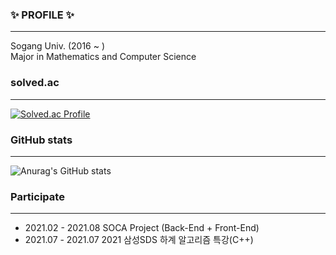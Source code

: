 ### ✨ PROFILE ✨
---
Sogang Univ. (2016 ~ )   
Major in Mathematics and Computer Science


### solved.ac
---
[![Solved.ac Profile](http://mazassumnida.wtf/api/v2/generate_badge?boj=dongbin97)](https://solved.ac/dongbin97/)


### GitHub stats
---
![Anurag's GitHub stats](https://github-readme-stats.vercel.app/api?username=dongbin97&show_icons=true&theme=solarized-light)


### Participate
---
 - 2021.02 - 2021.08 SOCA Project (Back-End + Front-End)
 - 2021.07 - 2021.07 2021 삼성SDS 하계 알고리즘 특강(C++) 

<!--
**dongbin97/dongbin97** is a ✨ _special_ ✨ repository because its `README.md` (this file) appears on your GitHub profile.

Here are some ideas to get you started:

- 🔭 I’m currently working on ...
- 🌱 I’m currently learning ...
- 👯 I’m looking to collaborate on ...
- 🤔 I’m looking for help with ...
- 💬 Ask me about ...
- 📫 How to reach me: ...
- 😄 Pronouns: ...
- ⚡ Fun fact: ...
-->
